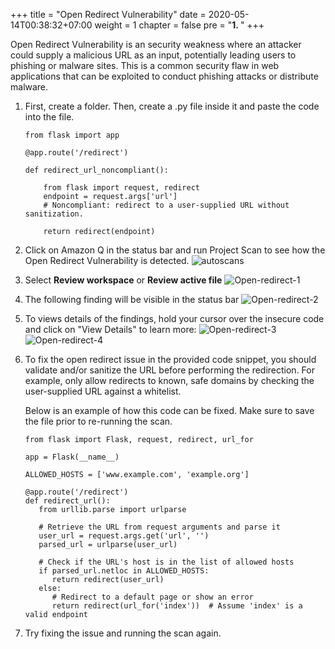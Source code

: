 +++
title = "Open Redirect Vulnerability"
date = 2020-05-14T00:38:32+07:00
weight = 1
chapter = false
pre = "<b>1. </b>"
+++

Open Redirect Vulnerability is an security weakness where an attacker could supply a malicious URL as an input, potentially leading users to phishing or malware sites. This is a common security flaw in web applications that can be exploited to conduct phishing attacks or distribute malware.

1. First, create a folder. Then, create a .py file inside it and paste the code into the file.

   ```
   from flask import app

   @app.route('/redirect')

   def redirect_url_noncompliant():

       from flask import request, redirect
       endpoint = request.args['url']
       # Noncompliant: redirect to a user-supplied URL without sanitization.

       return redirect(endpoint)
   ```

2. Click on Amazon Q in the status bar and run Project Scan to see how the Open Redirect Vulnerability is detected.
   ![autoscans](/images/1/autoscans.png?width=90pc)

3. Select **Review workspace** or **Review active file**
   ![Open-redirect-1](/images/1/open-redirect-1.png?width=90pc)

4. The following finding will be visible in the status bar
   ![Open-redirect-2](/images/1/open-redirect-2.png?width=90pc)

5. To views details of the findings, hold your cursor over the insecure code and click on "View Details" to learn more:
   ![Open-redirect-3](/images/1/open-redirect-3.png?width=90pc)
   ![Open-redirect-4](/images/1/open-redirect-4.png?width=90pc)

6. To fix the open redirect issue in the provided code snippet, you should validate and/or sanitize the URL before performing the redirection. For example, only allow redirects to known, safe domains by checking the user-supplied URL against a whitelist.

   Below is an example of how this code can be fixed. Make sure to save the file prior to re-running the scan.

   ```
   from flask import Flask, request, redirect, url_for

   app = Flask(__name__)

   ALLOWED_HOSTS = ['www.example.com', 'example.org']

   @app.route('/redirect')
   def redirect_url():
      from urllib.parse import urlparse

      # Retrieve the URL from request arguments and parse it
      user_url = request.args.get('url', '')
      parsed_url = urlparse(user_url)

      # Check if the URL's host is in the list of allowed hosts
      if parsed_url.netloc in ALLOWED_HOSTS:
         return redirect(user_url)
      else:
         # Redirect to a default page or show an error
         return redirect(url_for('index'))  # Assume 'index' is a valid endpoint
   ```

7. Try fixing the issue and running the scan again.
